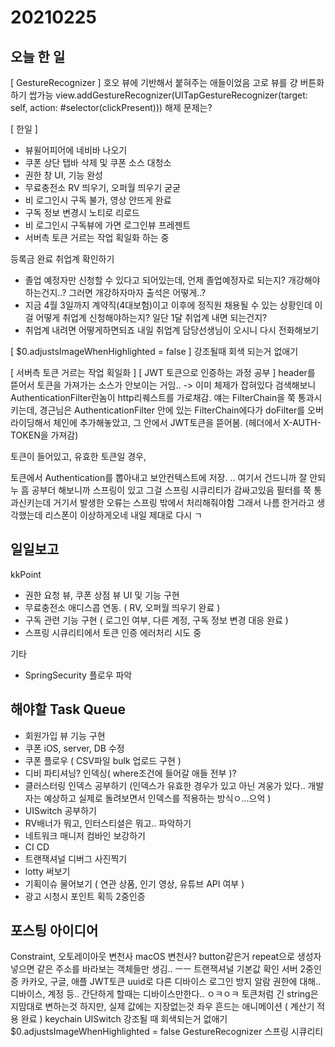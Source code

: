 # 20210225
## 오늘 한 일
[ GestureRecognizer ]
호오 뷰에 기반해서 붙혀주는 애들이었음
고로 뷰를 걍 버튼화하기 쌉가능
view.addGestureRecognizer(UITapGestureRecognizer(target: self, action: #selector(clickPresent)))
해제 문제는?

[ 한일 ]
- 뷰윌어피어에 네비바 나오기
- 쿠폰 상단 탭바 삭제 및 쿠폰 소스 대청소
- 권한 창 UI, 기능 완성
- 무료충전소 RV 띄우기, 오퍼월 띄우기 굳굳
- 비 로그인시 구독 불가, 영상 안뜨게 완료
- 구독 정보 변경시 노티로 리로드
- 비 로그인시 구독뷰에 가면 로그인뷰 프레젠트
- 서버측 토큰 거르는 작업 획일화 하는 중

등록금 완료
취업계 확인하기
- 졸업 예정자만 신청할 수 있다고 되어있는데, 언제 졸업예정자로 되는지? 개강해야하는건지..? 그러면 개강하자마자 출석은 어떻게..?
- 지금 4월 3일까지 계약직(4대보험)이고 이후에 정직원 채용될 수 있는 상황인데 이걸 어떻게 취업계 신청해야하는지? 일단 1달 취업계 내면 되는건지?
- 취업계 내려면 어떻게하면되죠
내일 취업계 담당선생님이 오시니 다시 전화해보기

[ $0.adjustsImageWhenHighlighted = false ]
강조될때 회색 되는거 없애기

[ 서버측 토큰 거르는 작업 획일화 ]
[ JWT 토큰으로 인증하는 과정 공부 ]
header를 뜯어서 토큰을 가져가는 소스가 안보이는 거임.. -> 이미 체제가 잡혀있다
검색해보니 AuthenticationFilter란놈이 http리퀘스트를 가로채감. 
얘는 FilterChain을 쭉 통과시키는데,
경근님은 AuthenticationFilter 안에 있는 FilterChain에다가 doFilter를 오버라이딩해서 체인에 추가해놓았고,
그 안에서 JWT토큰을 뜯어봄. (헤더에서 X-AUTH-TOKEN을 가져감)

토큰이 들어있고, 유효한 토큰일 경우, 

토큰에서 Authentication를 뽑아내고 보안컨텍스트에 저장.
..
여기서 건드니까 잘 안되누
흠
공부더 해보니까
스프링이 있고 그걸 스프링 시큐리티가 감싸고있음
필터를 쭉 통과신키는데
거기서 발생한 오류는 스프링 밖에서 처리해줘야함
그래서 나름 한거라고 생각했는데 리스폰이 이상하게오네
내일 제대로 다시 ㄱ


## 일일보고 
kkPoint
- 권한 요청 뷰, 쿠폰 상점 뷰 UI 및 기능 구현
- 무료충전소 애디스콥 연동. ( RV, 오퍼월 띄우기 완료 )
- 구독 관련 기능 구현 ( 로그인 여부, 다른 계정, 구독 정보 변경 대응 완료 )
- 스프링 시큐리티에서 토큰 인증 에러처리 시도 중

기타
- SpringSecurity 플로우 파악


## 해야할 Task Queue
- 회원가입 뷰 기능 구현
- 쿠폰 iOS, server, DB 수정
- 쿠폰 플로우 ( CSV파일 bulk 업로드 구현 )
- 디비 파티셔닝? 인덱싱( where조건에 들어갈 애들 전부 )?
- 클러스터링 인덱스 공부하기 (인덱스가 유효한 경우가 있고 아닌 겨웅가 있다.. 개발자는 예상하고 실제로 돌려보면서 인덱스를 적용하는 방식ㅇ...으억 )
- UISwitch 공부하기
- RV배너가 뭐고, 인터스티셜은 뭐고.. 파악하기
- 네트워크 매니저 컴바인 보강하기
- CI CD
- 트랜잭셔널 디버그 사진찍기
- lotty 써보기
- 기획이슈 물어보기 ( 연관 상품, 인기 영상, 유튜브 API 여부 )
- 광고 시청시 포인트 획득 2중인증

## 포스팅 아이디어
Constraint, 오토레이아웃 변천사
macOS 변천사?
button같은거 repeat으로 생성자 넣으면 같은 주소를 바라보는 객체들만 생김.. ㅡㅡ
트랜잭셔널 기본값 확인
서버 2중인증 카카오, 구글, 애플
JWT토큰
uuid로 다른 디바이스 로그인 방지
알람 권한에 대해.. 디바이스, 계정 등.. 간단하게 할때는 디바이스만한다.. ㅇㅋㅇㅋ
토큰처럼 긴 string은 지맘대로 변하는것 하지만, 실제 값에는 지장없는것
좌우 흔드는 애니메이션 ( 계산기 적용 완료 )
keychain
UISwitch
강조될 때 회색되는거 없애기 $0.adjustsImageWhenHighlighted = false
GestureRecognizer
스프링 시큐리티

